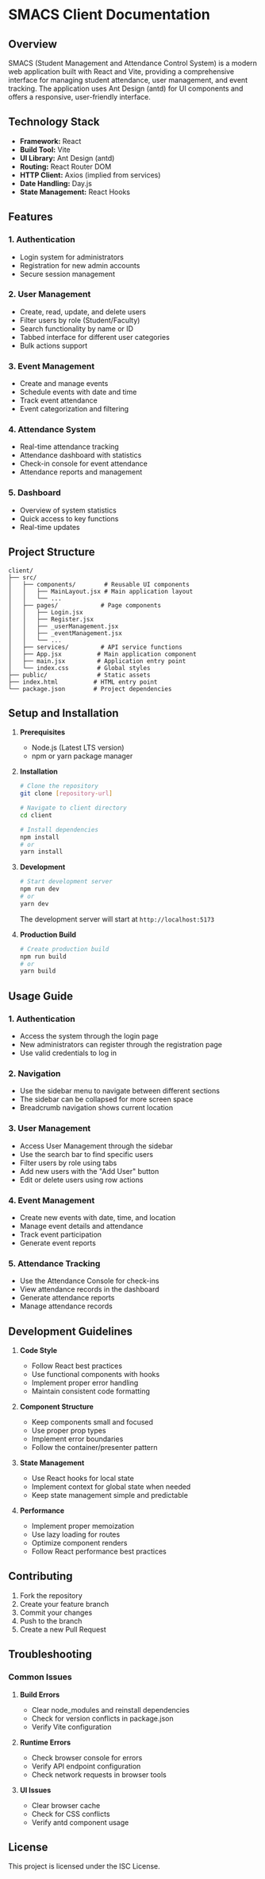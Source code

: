 # SMACS Client Documentation

## Overview
SMACS (Student Management and Attendance Control System) is a modern web application built with React and Vite, providing a comprehensive interface for managing student attendance, user management, and event tracking. The application uses Ant Design (antd) for UI components and offers a responsive, user-friendly interface.

## Technology Stack
- **Framework:** React 
- **Build Tool:** Vite
- **UI Library:** Ant Design (antd)
- **Routing:** React Router DOM
- **HTTP Client:** Axios (implied from services)
- **Date Handling:** Day.js
- **State Management:** React Hooks

## Features

### 1. Authentication
- Login system for administrators
- Registration for new admin accounts
- Secure session management

### 2. User Management
- Create, read, update, and delete users
- Filter users by role (Student/Faculty)
- Search functionality by name or ID
- Tabbed interface for different user categories
- Bulk actions support

### 3. Event Management
- Create and manage events
- Schedule events with date and time
- Track event attendance
- Event categorization and filtering

### 4. Attendance System
- Real-time attendance tracking
- Attendance dashboard with statistics
- Check-in console for event attendance
- Attendance reports and management

### 5. Dashboard
- Overview of system statistics
- Quick access to key functions
- Real-time updates

## Project Structure
```
client/
├── src/
│   ├── components/        # Reusable UI components
│   │   ├── MainLayout.jsx # Main application layout
│   │   └── ...
│   ├── pages/            # Page components
│   │   ├── Login.jsx
│   │   ├── Register.jsx
│   │   ├── _userManagement.jsx
│   │   ├── _eventManagement.jsx
│   │   └── ...
│   ├── services/         # API service functions
│   ├── App.jsx          # Main application component
│   ├── main.jsx         # Application entry point
│   └── index.css        # Global styles
├── public/              # Static assets
├── index.html          # HTML entry point
└── package.json        # Project dependencies
```

## Setup and Installation

1. **Prerequisites**
   - Node.js (Latest LTS version)
   - npm or yarn package manager

2. **Installation**
   ```bash
   # Clone the repository
   git clone [repository-url]

   # Navigate to client directory
   cd client

   # Install dependencies
   npm install
   # or
   yarn install
   ```

3. **Development**
   ```bash
   # Start development server
   npm run dev
   # or
   yarn dev
   ```
   The development server will start at `http://localhost:5173`

4. **Production Build**
   ```bash
   # Create production build
   npm run build
   # or
   yarn build
   ```

## Usage Guide

### 1. Authentication
- Access the system through the login page
- New administrators can register through the registration page
- Use valid credentials to log in

### 2. Navigation
- Use the sidebar menu to navigate between different sections
- The sidebar can be collapsed for more screen space
- Breadcrumb navigation shows current location

### 3. User Management
- Access User Management through the sidebar
- Use the search bar to find specific users
- Filter users by role using tabs
- Add new users with the "Add User" button
- Edit or delete users using row actions

### 4. Event Management
- Create new events with date, time, and location
- Manage event details and attendance
- Track event participation
- Generate event reports

### 5. Attendance Tracking
- Use the Attendance Console for check-ins
- View attendance records in the dashboard
- Generate attendance reports
- Manage attendance records

## Development Guidelines

1. **Code Style**
   - Follow React best practices
   - Use functional components with hooks
   - Implement proper error handling
   - Maintain consistent code formatting

2. **Component Structure**
   - Keep components small and focused
   - Use proper prop types
   - Implement error boundaries
   - Follow the container/presenter pattern

3. **State Management**
   - Use React hooks for local state
   - Implement context for global state when needed
   - Keep state management simple and predictable

4. **Performance**
   - Implement proper memoization
   - Use lazy loading for routes
   - Optimize component renders
   - Follow React performance best practices

## Contributing
1. Fork the repository
2. Create your feature branch
3. Commit your changes
4. Push to the branch
5. Create a new Pull Request

## Troubleshooting

### Common Issues
1. **Build Errors**
   - Clear node_modules and reinstall dependencies
   - Check for version conflicts in package.json
   - Verify Vite configuration

2. **Runtime Errors**
   - Check browser console for errors
   - Verify API endpoint configuration
   - Check network requests in browser tools

3. **UI Issues**
   - Clear browser cache
   - Check for CSS conflicts
   - Verify antd component usage

## License
This project is licensed under the ISC License.
